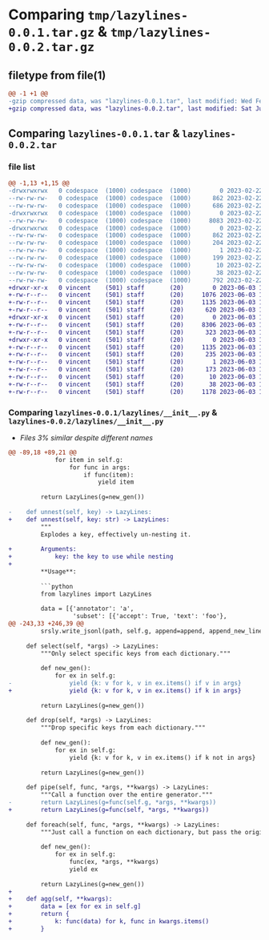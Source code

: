 # Comparing `tmp/lazylines-0.0.1.tar.gz` & `tmp/lazylines-0.0.2.tar.gz`

## filetype from file(1)

```diff
@@ -1 +1 @@
-gzip compressed data, was "lazylines-0.0.1.tar", last modified: Wed Feb 22 16:37:26 2023, max compression
+gzip compressed data, was "lazylines-0.0.2.tar", last modified: Sat Jun  3 12:31:54 2023, max compression
```

## Comparing `lazylines-0.0.1.tar` & `lazylines-0.0.2.tar`

### file list

```diff
@@ -1,13 +1,15 @@
-drwxrwxrwx   0 codespace  (1000) codespace  (1000)        0 2023-02-22 16:37:26.402721 lazylines-0.0.1/
--rw-rw-rw-   0 codespace  (1000) codespace  (1000)      862 2023-02-22 16:37:26.402721 lazylines-0.0.1/PKG-INFO
--rw-rw-rw-   0 codespace  (1000) codespace  (1000)      686 2023-02-22 16:32:10.000000 lazylines-0.0.1/README.md
-drwxrwxrwx   0 codespace  (1000) codespace  (1000)        0 2023-02-22 16:37:26.402721 lazylines-0.0.1/lazylines/
--rw-rw-rw-   0 codespace  (1000) codespace  (1000)     8083 2023-02-22 16:35:47.000000 lazylines-0.0.1/lazylines/__init__.py
-drwxrwxrwx   0 codespace  (1000) codespace  (1000)        0 2023-02-22 16:37:26.402721 lazylines-0.0.1/lazylines.egg-info/
--rw-rw-rw-   0 codespace  (1000) codespace  (1000)      862 2023-02-22 16:37:26.000000 lazylines-0.0.1/lazylines.egg-info/PKG-INFO
--rw-rw-rw-   0 codespace  (1000) codespace  (1000)      204 2023-02-22 16:37:26.000000 lazylines-0.0.1/lazylines.egg-info/SOURCES.txt
--rw-rw-rw-   0 codespace  (1000) codespace  (1000)        1 2023-02-22 16:37:26.000000 lazylines-0.0.1/lazylines.egg-info/dependency_links.txt
--rw-rw-rw-   0 codespace  (1000) codespace  (1000)      199 2023-02-22 16:37:26.000000 lazylines-0.0.1/lazylines.egg-info/requires.txt
--rw-rw-rw-   0 codespace  (1000) codespace  (1000)       10 2023-02-22 16:37:26.000000 lazylines-0.0.1/lazylines.egg-info/top_level.txt
--rw-rw-rw-   0 codespace  (1000) codespace  (1000)       38 2023-02-22 16:37:26.402721 lazylines-0.0.1/setup.cfg
--rw-rw-rw-   0 codespace  (1000) codespace  (1000)      792 2023-02-22 16:32:11.000000 lazylines-0.0.1/setup.py
+drwxr-xr-x   0 vincent    (501) staff       (20)        0 2023-06-03 12:31:54.993568 lazylines-0.0.2/
+-rw-r--r--   0 vincent    (501) staff       (20)     1076 2023-06-03 12:12:42.000000 lazylines-0.0.2/LICENSE
+-rw-r--r--   0 vincent    (501) staff       (20)     1135 2023-06-03 12:31:54.993307 lazylines-0.0.2/PKG-INFO
+-rw-r--r--   0 vincent    (501) staff       (20)      620 2023-06-03 12:12:42.000000 lazylines-0.0.2/README.md
+drwxr-xr-x   0 vincent    (501) staff       (20)        0 2023-06-03 12:31:54.991451 lazylines-0.0.2/lazylines/
+-rw-r--r--   0 vincent    (501) staff       (20)     8306 2023-06-03 12:27:05.000000 lazylines-0.0.2/lazylines/__init__.py
+-rw-r--r--   0 vincent    (501) staff       (20)      323 2023-06-03 12:12:42.000000 lazylines-0.0.2/lazylines/functions.py
+drwxr-xr-x   0 vincent    (501) staff       (20)        0 2023-06-03 12:31:54.993128 lazylines-0.0.2/lazylines.egg-info/
+-rw-r--r--   0 vincent    (501) staff       (20)     1135 2023-06-03 12:31:54.000000 lazylines-0.0.2/lazylines.egg-info/PKG-INFO
+-rw-r--r--   0 vincent    (501) staff       (20)      235 2023-06-03 12:31:54.000000 lazylines-0.0.2/lazylines.egg-info/SOURCES.txt
+-rw-r--r--   0 vincent    (501) staff       (20)        1 2023-06-03 12:31:54.000000 lazylines-0.0.2/lazylines.egg-info/dependency_links.txt
+-rw-r--r--   0 vincent    (501) staff       (20)      173 2023-06-03 12:31:54.000000 lazylines-0.0.2/lazylines.egg-info/requires.txt
+-rw-r--r--   0 vincent    (501) staff       (20)       10 2023-06-03 12:31:54.000000 lazylines-0.0.2/lazylines.egg-info/top_level.txt
+-rw-r--r--   0 vincent    (501) staff       (20)       38 2023-06-03 12:31:54.993606 lazylines-0.0.2/setup.cfg
+-rw-r--r--   0 vincent    (501) staff       (20)     1178 2023-06-03 12:31:26.000000 lazylines-0.0.2/setup.py
```

### Comparing `lazylines-0.0.1/lazylines/__init__.py` & `lazylines-0.0.2/lazylines/__init__.py`

 * *Files 3% similar despite different names*

```diff
@@ -89,18 +89,21 @@
             for item in self.g:
                 for func in args:
                     if func(item):
                         yield item
 
         return LazyLines(g=new_gen())
 
-    def unnest(self, key) -> LazyLines:
+    def unnest(self, key: str) -> LazyLines:
         """
         Explodes a key, effectively un-nesting it.
 
+        Arguments:
+            key: the key to use while nesting
+
         **Usage**:
 
         ```python
         from lazylines import LazyLines
 
         data = [{'annotator': 'a',
                  'subset': [{'accept': True, 'text': 'foo'},
@@ -243,33 +246,39 @@
         srsly.write_jsonl(path, self.g, append=append, append_new_line=append_new_line)
 
     def select(self, *args) -> LazyLines:
         """Only select specific keys from each dictionary."""
 
         def new_gen():
             for ex in self.g:
-                yield {k: v for k, v in ex.items() if v in args}
+                yield {k: v for k, v in ex.items() if k in args}
 
         return LazyLines(g=new_gen())
 
     def drop(self, *args) -> LazyLines:
         """Drop specific keys from each dictionary."""
 
         def new_gen():
             for ex in self.g:
                 yield {k: v for k, v in ex.items() if k not in args}
 
         return LazyLines(g=new_gen())
 
     def pipe(self, func, *args, **kwargs) -> LazyLines:
         """Call a function over the entire generator."""
-        return LazyLines(g=func(self.g, *args, **kwargs))
+        return LazyLines(g=func(self, *args, **kwargs))
 
     def foreach(self, func, *args, **kwargs) -> LazyLines:
         """Just call a function on each dictionary, but pass the original forward."""
 
         def new_gen():
             for ex in self.g:
                 func(ex, *args, **kwargs)
                 yield ex
 
         return LazyLines(g=new_gen())
+    
+    def agg(self, **kwargs):
+        data = [ex for ex in self.g]
+        return {
+            k: func(data) for k, func in kwargs.items()
+        }
```

